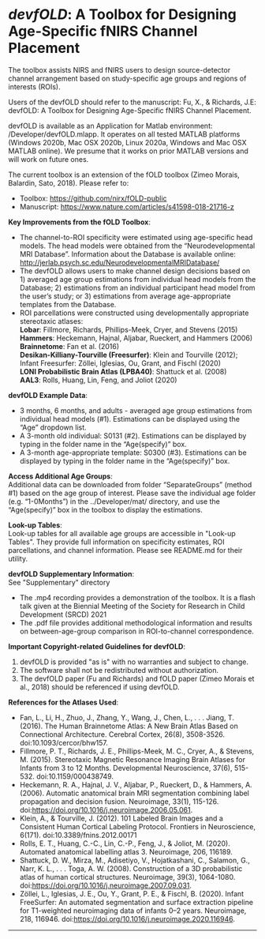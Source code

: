 # *devfOLD*: A Toolbox for Designing Age-Specific fNIRS Channel Placement

The toolbox assists NIRS and fNIRS users to design source-detector channel arrangement based on study-specific age groups and regions of interests (ROIs). 

Users of the devfOLD should refer to the manuscript: 
Fu, X., & Richards, J.E: devfOLD: A Toolbox for Designing Age-Specific fNIRS Channel Placement. 

devfOLD is available as an Application for Matlab environment: /Developer/devfOLD.mlapp.
It operates on all tested MATLAB platforms (Windows 2020b, Mac OSX 2020b, Linux 2020a, Windows and Mac OSX MATLAB online).
We presume that it works on prior MATLAB versions and will work on future ones.

The current toolbox is an extension of the fOLD toolbox (Zimeo Morais, Balardin, Sato, 2018). Please refer to:
* Toolbox: https://github.com/nirx/fOLD-public
* Manuscript: https://www.nature.com/articles/s41598-018-21716-z

**Key Improvements from the fOLD Toolbox**:
* The channel-to-ROI specificity were estimated using age-specific head models. The head models were obtained from the “Neurodevelopmental MRI Database”. Information about the Database is available online: http://jerlab.psych.sc.edu/NeurodevelopmentalMRIDatabase/
* The devfOLD allows users to make channel design decisions based on 1) averaged age group estimations from individual head models from the Database; 2) estimations from an individual participant head model from the user’s study; or 3) estimations from average age-appropriate templates from the Database.
* ROI parcellations were constructed using developmentally appropriate stereotaxic atlases:  
  **Lobar**: Fillmore, Richards, Phillips-Meek, Cryer, and Stevens (2015)  
  **Hammers**: Heckemann, Hajnal, Aljabar, Rueckert, and Hammers (2006)  
  **Brainnetome**: Fan et al. (2016)  
  **Desikan-Killiany-Tourville (Freesurfer)**: Klein and Tourville (2012); Infant Freesurfer: Zöllei, Iglesias, Ou, Grant, and Fischl (2020)  
  **LONI Probabilistic Brain Atlas (LPBA40)**: Shattuck et al. (2008)  
  **AAL3**: Rolls, Huang, Lin, Feng, and Joliot (2020)  

**devfOLD Example Data**: 
* 3 months, 6 months, and adults - averaged age group estimations from individual head models (#1). Estimations can be displayed using the “Age” dropdown list.
* A 3-month old individual: S0131 (#2). Estimations can be displayed by typing in the folder name in the “Age(specify)” box.
* A 3-month age-appropriate template: S0300 (#3). Estimations can be displayed by typing in the folder name in the “Age(specify)” box.

**Access Additional Age Groups**:  
Additional data can be downloaded from folder “SeparateGroups” (method #1) based on the age group of interest. Please save the individual age folder (e.g. “1-0Months”) in the ../Developer/mat/ directory, and use the “Age(specify)” box in the toolbox to display the estimations.

**Look-up Tables**:  
Look-up tables for all available age groups are accessible in "Look-up Tables". They provide full information on specificity estimates, ROI parcellations, and channel information. Please see README.md for their utility. 

**devfOLD Supplementary Information**:  
See "Supplementary" directory
* The .mp4 recording provides a demonstration of the toolbox. It is a flash talk given at the Biennial Meeting of the Society for Research in Child Development (SRCD) 2021
* The .pdf file provides additional methodological information and results on between-age-group comparison in ROI-to-channel correspondence. 

**Important Copyright-related Guidelines for devfOLD**: 
1) devfOLD is provided "as is" with no warranties and subject to change.
2) The software shall not be redistributed without authorization.
3) The devfOLD paper (Fu and Richards) and fOLD paper (Zimeo Morais et al., 2018) should be referenced if using devfOLD.

**References for the Atlases Used**:

- Fan, L., Li, H., Zhuo, J., Zhang, Y., Wang, J., Chen, L., . . . Jiang, T. (2016). The Human Brainnetome Atlas: A New Brain Atlas Based on Connectional Architecture. Cerebral Cortex, 26(8), 3508-3526. doi:10.1093/cercor/bhw157.
- Fillmore, P. T., Richards, J. E., Phillips-Meek, M. C., Cryer, A., & Stevens, M. (2015). Stereotaxic Magnetic Resonance Imaging Brain Atlases for Infants from 3 to 12 Months. Developmental Neuroscience, 37(6), 515-532. doi:10.1159/000438749.
- Heckemann, R. A., Hajnal, J. V., Aljabar, P., Rueckert, D., & Hammers, A. (2006). Automatic anatomical brain MRI segmentation combining label propagation and decision fusion. Neuroimage, 33(1), 115-126. doi:https://doi.org/10.1016/j.neuroimage.2006.05.061.
- Klein, A., & Tourville, J. (2012). 101 Labeled Brain Images and a Consistent Human Cortical Labeling Protocol. Frontiers in Neuroscience, 6(171). doi:10.3389/fnins.2012.00171
- Rolls, E. T., Huang, C.-C., Lin, C.-P., Feng, J., & Joliot, M. (2020). Automated anatomical labelling atlas 3. Neuroimage, 206, 116189. 
- Shattuck, D. W., Mirza, M., Adisetiyo, V., Hojatkashani, C., Salamon, G., Narr, K. L., . . . Toga, A. W. (2008). Construction of a 3D probabilistic atlas of human cortical structures. Neuroimage, 39(3), 1064-1080. doi:https://doi.org/10.1016/j.neuroimage.2007.09.031.
- Zöllei, L., Iglesias, J. E., Ou, Y., Grant, P. E., & Fischl, B. (2020). Infant FreeSurfer: An automated segmentation and surface extraction pipeline for T1-weighted neuroimaging data of infants 0–2 years. Neuroimage, 218, 116946. doi:https://doi.org/10.1016/j.neuroimage.2020.116946.

------------------------------------------------------------------------------------------
